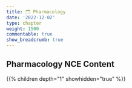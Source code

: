 ```yaml
---
title: 🗂 Pharmacology
date: '2022-12-02'
type: chapter
weight: 1500
commentable: true
show_breadcrumb: true
---
```


## Pharmacology NCE Content

{{% children depth="1" showhidden="true" %}}